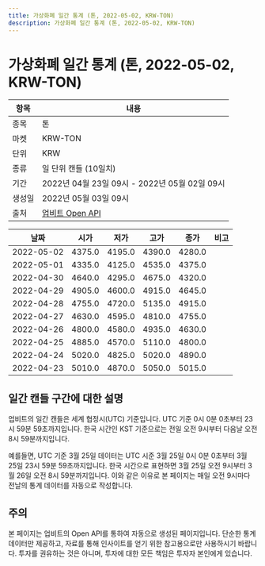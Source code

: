 ```yaml
---
title: 가상화폐 일간 통계 (톤, 2022-05-02, KRW-TON)
description: 가상화폐 일간 통계 (톤, 2022-05-02, KRW-TON)
---
```



가상화폐 일간 통계 (톤, 2022-05-02, KRW-TON)
===

|항목|내용|
|--|--|
|종목|톤|
|마켓|KRW-TON|
|단위|KRW|
|종류|일 단위 캔들 (10일치)|
|기간|2022년 04월 23일 09시 - 2022년 05월 02일 09시|
|생성일|2022년 05월 03일 09시|
|출처|[업비트 Open API](https://docs.upbit.com)|


|날짜|시가|저가|고가|종가|비고|
|--|--|--|--|--|--|
|2022-05-02|4375.0|4195.0|4390.0|4280.0|    |
|2022-05-01|4335.0|4125.0|4535.0|4375.0|    |
|2022-04-30|4640.0|4295.0|4675.0|4320.0|    |
|2022-04-29|4905.0|4600.0|4915.0|4645.0|    |
|2022-04-28|4755.0|4720.0|5135.0|4915.0|    |
|2022-04-27|4630.0|4595.0|4810.0|4755.0|    |
|2022-04-26|4800.0|4580.0|4935.0|4630.0|    |
|2022-04-25|4885.0|4570.0|5110.0|4800.0|    |
|2022-04-24|5020.0|4825.0|5020.0|4890.0|    |
|2022-04-23|5010.0|4870.0|5050.0|5015.0|    |


일간 캔들 구간에 대한 설명
---


업비트의 일간 캔들은 세계 협정시(UTC) 기준입니다. 
UTC 기준 0시 0분 0초부터 23시 59분 59초까지입니다. 
한국 시간인 KST 기준으로는 전일 오전 9시부터 다음날 오전 8시 59분까지입니다. 


예를들면, UTC 기준 3월 25일 데이터는 UTC 시준 3월 25일 0시 0분 0초부터 3월 25일 23시 59분 59초까지입니다. 
한국 시간으로 표현하면 3월 25일 오전 9시부터 3월 26일 오전 8시 59분까지입니다. 
이와 같은 이유로 본 페이지는 매일 오전 9시마다 전날의 통계 데이터를 자동으로 작성합니다. 


주의
---


본 페이지는 업비트의 Open API를 통하여 자동으로 생성된 페이지입니다. 
단순한 통계 데이터만 제공하고, 자료를 통해 인사이트를 얻기 위한 참고용으로만 사용하시기 바랍니다. 
투자를 권유하는 것은 아니며, 투자에 대한 모든 책임은 투자자 본인에게 있습니다. 

